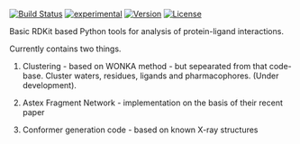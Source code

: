 [![Build Status](https://travis-ci.org/xchem/fragalysis.svg?branch=master)](https://travis-ci.org/xchem/fragalysis)
[![experimental](http://badges.github.io/stability-badges/dist/experimental.svg)](http://github.com/xchem/fragalysis)
[![Version](http://img.shields.io/badge/version-0.0.2-blue.svg?style=flat)](https://github.com/xchem/fragalysis)
[![License](http://img.shields.io/badge/license-Apache%202.0-blue.svg?style=flat)](https://github.com/xchem/fragalysis/blob/master/LICENSE.txt)


Basic RDKit based Python tools for analysis of protein-ligand interactions.

Currently contains two things.

1. Clustering - based on WONKA method - but sepearated from that code-base. Cluster waters, residues, ligands and pharmacophores. (Under development).

2. Astex Fragment Network - implementation on the basis of their recent paper

3. Conformer generation code - based on known X-ray structures